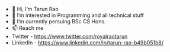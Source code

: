 - 👋 Hi, I’m Tarun Rao
- 👀 I’m interested in Programming and all technical stuff
- 🌱 I’m currently persuing BSc CS Hons.
- 📫 Reach me
- Twitter - https://www.twitter.com/royalraotarun
- LinkedIn - https://www.linkedin.com/in/tarun-rao-b49b051b8/

<!---
royalraotarun/royalraotarun is a ✨ special ✨ repository because its `README.md` (this file) appears on your GitHub profile.
You can click the Preview link to take a look at your changes.
--->
